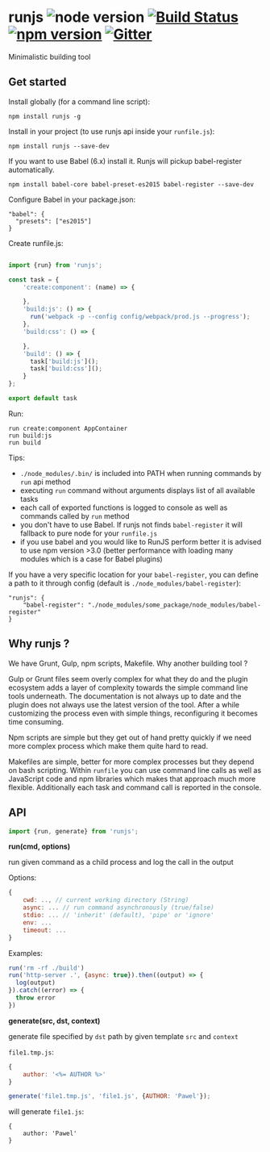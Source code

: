 # runjs ![node version](https://img.shields.io/node/v/runjs.svg) [![Build Status](https://travis-ci.org/pawelgalazka/runjs.svg?branch=master)](https://travis-ci.org/pawelgalazka/runjs) [![npm version](https://badge.fury.io/js/runjs.svg)](https://badge.fury.io/js/runjs) [![Gitter](https://badges.gitter.im/Join%20Chat.svg)](https://gitter.im/pawelgalazka/runjs?utm_source=badge&utm_medium=badge&utm_campaign=pr-badge)

Minimalistic building tool


## Get started

Install globally (for a command line script):

    npm install runjs -g

Install in your project (to use runjs api inside your `runfile.js`):

    npm install runjs --save-dev

If you want to use Babel (6.x) install it. Runjs will pickup
babel-register automatically.

    npm install babel-core babel-preset-es2015 babel-register --save-dev

Configure Babel in your package.json:

    "babel": {
      "presets": ["es2015"]
    }

Create runfile.js:

```javascript

import {run} from 'runjs';

const task = {
    'create:component': (name) => {

    },
    'build:js': () => {
      run('webpack -p --config config/webpack/prod.js --progress');
    },
    'build:css': () => {

    },
    'build': () => {
      task['build:js']();
      task['build:css']();
    }
};

export default task
```
    
Run:
```
run create:component AppContainer
run build:js
run build
```

Tips:

* `./node_modules/.bin/` is included into PATH when running commands by `run` api method
* executing `run` command without arguments displays list of all available tasks
* each call of exported functions is logged to console as well as commands called by `run` method
* you don't have to use Babel. If runjs not finds `babel-register` it will
fallback to pure node for your `runfile.js`
* if you use babel and you would like to RunJS perform better it
is advised to use npm version >3.0 (better performance with loading
many modules which is a case for Babel plugins)
    
If you have a very specific location for your `babel-register`, you can define
a path to it through config (default is `./node_modules/babel-register`):

    "runjs": {
        "babel-register": "./node_modules/some_package/node_modules/babel-register"
    }

## Why runjs ?

We have Grunt, Gulp, npm scripts, Makefile. Why another building tool ?

Gulp or Grunt files seem overly complex for what they do and the plugin
ecosystem adds a layer of complexity towards the simple command
line tools underneath. The documentation is not always up to date
and the plugin does not always use the latest version of the tool.
After a while customizing the process even with simple things,
reconfiguring it becomes time consuming.

Npm scripts are simple but they get out of hand pretty quickly if
we need more complex process which make them quite hard to read.

Makefiles are simple, better for more complex processes
but they depend on bash scripting. Within `runfile` you can use
command line calls as well as JavaScript code and npm
libraries which makes that approach much more flexible. Additionally 
each task and command call is reported in the console.

## API

```javascript
import {run, generate} from 'runjs';
```

**run(cmd, options)**

run given command as a child process and log the call in the output

Options:

```javascript
{
    cwd: .., // current working directory (String)
    async: ... // run command asynchronously (true/false)
    stdio: ... // 'inherit' (default), 'pipe' or 'ignore'
    env: ...
    timeout: ...
}
```

Examples:

```javascript
run('rm -rf ./build')
run('http-server .', {async: true}).then((output) => {
  log(output) 
}).catch((error) => {
  throw error
})
```

**generate(src, dst, context)**

generate file specified by `dst` path by given template `src` and `context`

`file1.tmp.js`:
```javascript
{
    author: '<%= AUTHOR %>'
}
```

```javascript
generate('file1.tmp.js', 'file1.js', {AUTHOR: 'Pawel'});
```

will generate `file1.js`:

```
{
    author: 'Pawel'
}
```
